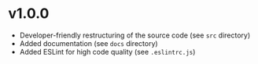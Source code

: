 # v1.0.0

* Developer-friendly restructuring of the source code (see `src` directory)
* Added documentation (see `docs` directory)
* Added ESLint for high code quality (see `.eslintrc.js`)
